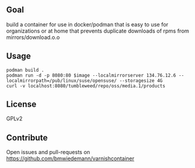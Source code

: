 ## Goal

build a container for use in docker/podman
that is easy to use for organizations or at home
that prevents duplicate downloads of rpms from mirrors/download.o.o


## Usage

    podman build .
    podman run -d -p 8080:80 $image --localmirrorserver 134.76.12.6 --localmirrorpath=/pub/linux/suse/opensuse/ --storagesize 4G
    curl -v localhost:8080/tumbleweed/repo/oss/media.1/products

## License

GPLv2

## Contribute

Open issues and pull-requests on https://github.com/bmwiedemann/varnishcontainer
